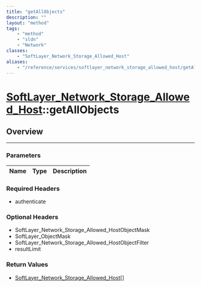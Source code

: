 ```yaml
---
title: "getAllObjects"
description: ""
layout: "method"
tags:
    - "method"
    - "sldn"
    - "Network"
classes:
    - "SoftLayer_Network_Storage_Allowed_Host"
aliases:
    - "/reference/services/softlayer_network_storage_allowed_host/getAllObjects"
---
```

# [SoftLayer_Network_Storage_Allowed_Host](/reference/services/SoftLayer_Network_Storage_Allowed_Host)::getAllObjects





## Overview 


-----

### Parameters 
|Name | Type | Description |
| --- | --- | --- |


### Required Headers
* authenticate


### Optional Headers
* SoftLayer_Network_Storage_Allowed_HostObjectMask
* SoftLayer_ObjectMask
* SoftLayer_Network_Storage_Allowed_HostObjectFilter
* resultLimit

### Return Values
* <a href='/reference/datatypes/SoftLayer_Network_Storage_Allowed_Host'>SoftLayer_Network_Storage_Allowed_Host[] </a>





